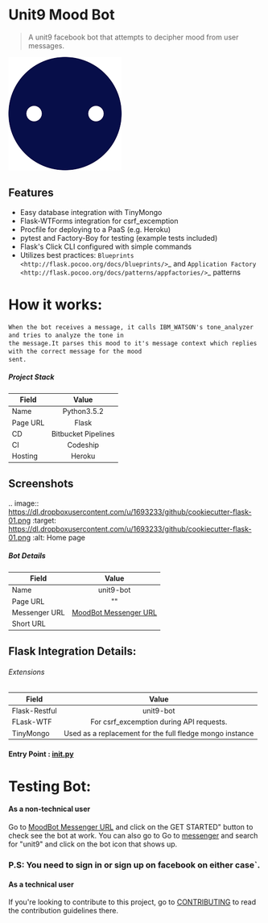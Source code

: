 # Unit9 Mood Bot
> A unit9 facebook bot that attempts to decipher mood from user messages.

![](bot.png)

Features
--------

- Easy database integration with TinyMongo
- Flask-WTForms integration for csrf_excemption
- Procfile for deploying to a PaaS (e.g. Heroku)
- pytest and Factory-Boy for testing (example tests included)
- Flask's Click CLI configured with simple commands
- Utilizes best practices: `Blueprints <http://flask.pocoo.org/docs/blueprints/>`_ and `Application Factory <http://flask.pocoo.org/docs/patterns/appfactories/>`_ patterns


# How it works:
    When the bot receives a message, it calls IBM_WATSON's tone_analyzer and tries to analyze the tone in 
    the message.It parses this mood to it's message context which replies with the correct message for the mood
    sent.


##### Project Stack
| Field         | Value         | 
| ------------- |:-------------:|
| Name          | Python3.5.2   | 
| Page URL      | Flask         | 
| CD           | Bitbucket Pipelines|
|CI             | Codeship
| Hosting       |  Heroku       |

Screenshots
-----------

.. image:: https://dl.dropboxusercontent.com/u/1693233/github/cookiecutter-flask-01.png
    :target: https://dl.dropboxusercontent.com/u/1693233/github/cookiecutter-flask-01.png
    :alt: Home page


##### Bot Details
| Field         | Value         | 
| ------------- |:-------------:|
| Name          | unit9-bot     | 
| Page URL      | ""            | 
| Messenger URL |[MoodBot Messenger URL](https://www.messenger.com/t/1840472079615683)|
| Short URL     |               |


## Flask Integration Details:
######     Extensions
| Field         | Value         | 
| ------------- |:-------------:|
| Flask-Restful | unit9-bot     | 
| FLask-WTF     | For csrf_excemption during API requests.| 
| TinyMongo |Used as a replacement for the full fledge mongo instance |

#### Entry Point : **[init.py](https://bitbucket.org/OlamilekanResearch/unit-9-bot-release-1.0/src/84025942e48c9a7f10a695c4b693e580d481b0e7/init.py?at=master)**


# Testing Bot:
####     As a non-technical user
Go to [MoodBot Messenger URL](https://www.messenger.com/t/1840472079615683) and click on the GET STARTED" button to check see the bot at work.
         You can also go to Go to [messenger](www.messenger.com) and search for "unit9" and click on the bot icon that shows up.
         
### P.S: You need to sign in or sign up on facebook on either case`.




####     As a technical user
If you're looking to contribute to this project, go to [CONTRIBUTING](https://bitbucket.org/OlamilekanResearch/unit-9-bot-release-1.0/src/84025942e48c9a7f10a695c4b693e580d481b0e7/CONTRIBUTING.md?at=master&fileviewer=file-view-default) to read the contribution guidelines there.

         




 
